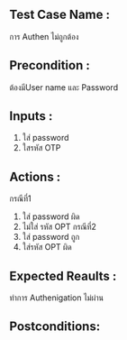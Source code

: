 
## Test Case Name : 
การ Authen ไม่ถูกต้อง

## Precondition : 
  
 ต้องมีUser name และ Password 
 
## Inputs : 
1. ใส่ password
2. ใสรหัส OTP
  
## Actions : 
กรณีที่1
1. ใส่ password ผิด
2. ไม่ใส่ รหัส OPT
กรณีที่2
1. ใส่ password ถูก
2. ใส่รหัส OPT ผิด



## Expected Reaults :
ทำการ  Authenigation ไม่ผ่าน


## Postconditions:
